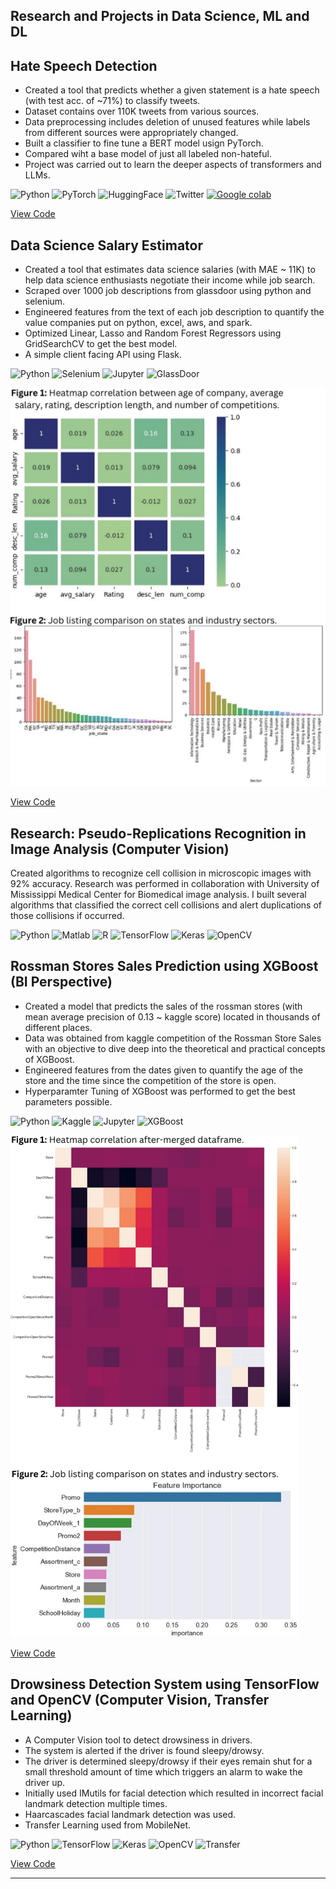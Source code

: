 ## Research and Projects in Data Science, ML and DL

## Hate Speech Detection
* Created a tool that predicts whether a given statement is a hate speech (with test acc. of ~71%) to classify tweets.
* Dataset contains over 110K tweets from various sources.
* Data preprocessing includes deletion of unused features while labels from different sources were appropriately changed.
* Built a classifier to fine tune a BERT model usign PyTorch.
* Compared wiht a base model of just all labeled non-hateful.
* Project was carried out to learn the deeper aspects of transformers and LLMs.  

![Python](https://img.shields.io/badge/Python-100000?style=flat&logo=Python&logoColor=5A27B3&labelColor=FFFFFF&color=FFFFFF) ![PyTorch](https://img.shields.io/badge/PyTorch-100000?style=flat&logo=pytorch&logoColor=FF5500&labelColor=FFFFFF&color=FFFFFF) ![HuggingFace](https://img.shields.io/badge/HuggingFace_Transformers-white?logo=HuggingFace) ![Twitter](https://img.shields.io/badge/Twitter-100000?style=flat&logo=Twitter&logoColor=0084FF&labelColor=FFFFFF&color=FFFFFF) <a href='https://github.com/shivamkapasia0' target="_blank"><img alt='Google colab' src='https://img.shields.io/badge/Colab-100000?style=flat&logo=Google colab&logoColor=E75D00&labelColor=FFFFFF&color=FFFFFF'/></a>

[View Code](https://github.com/ayushzoc/hatespeechbert)


## Data Science Salary Estimator
* Created a tool that estimates data science salaries (with MAE ~ 11K) to help data science enthusiasts negotiate their income while job search.
* Scraped over 1000 job descriptions from glassdoor using python and selenium.
* Engineered features from the text of each job description to quantify the value companies put on python, excel, aws, and spark.
* Optimized Linear, Lasso and Random Forest Regressors using GridSearchCV to get the best model.
* A simple client facing API using Flask.  

![Python](https://img.shields.io/badge/Python-100000?style=flat&logo=Python&logoColor=5A27B3&labelColor=FFFFFF&color=FFFFFF) ![Selenium](https://img.shields.io/badge/Selenium-100000?style=flat&logo=Selenium&logoColor=06A000&labelColor=FFFFFF&color=FFFFFF) ![Jupyter](https://img.shields.io/badge/Jupyter-100000?style=flat&logo=Jupyter&logoColor=FD7200&labelColor=FFFFFF&color=FFFFFF) ![GlassDoor](https://img.shields.io/badge/GlassDoor-100000?style=flat&logo=Glassdoor&logoColor=02C319&labelColor=FFFFFF&color=FFFFFF)  

![STATE!](/images/image1.png)  

[View Code](https://github.com/ayushzoc/job_salary_proj)

## Research: Pseudo-Replications Recognition in Image Analysis (Computer Vision)
Created algorithms to recognize cell collision in microscopic images with 92% accuracy. Research was performed in collaboration with University of Mississippi Medical Center for Biomedical image analysis. I built several algorithms that classified the correct cell collisions and alert duplications of those collisions if occurred.  

![Python](https://img.shields.io/badge/Python-100000?style=flat&logo=Python&logoColor=5A27B3&labelColor=FFFFFF&color=FFFFFF) ![Matlab](https://img.shields.io/badge/Matlab-white?logo=Matlab) ![R](https://img.shields.io/badge/R-100000?style=flat&logo=R&logoColor=1D62B1&labelColor=FFFFFF&color=FFFFFF) ![TensorFlow](https://img.shields.io/badge/TensorFlow-100000?style=flat&logo=TensorFlow&logoColor=FF8D00&labelColor=FFFFFF&color=FFFFFF) ![Keras](https://img.shields.io/badge/Keras-100000?style=flat&logo=Keras&logoColor=FF1E00&labelColor=FFFFFF&color=FFFFFF) ![OpenCV](https://img.shields.io/badge/OpenCV-100000?style=flat&logo=OpenCV&logoColor=44FF00&labelColor=FFFFFF&color=FFFFFF)

## Rossman Stores Sales Prediction using XGBoost (BI Perspective)
* Created a model that predicts the sales of the rossman stores (with mean average precision of 0.13 ~ kaggle score) located in thousands of different places.
* Data was obtained from kaggle competition of the Rossman Store Sales with an objective to dive deep into the theoretical and practical concepts of XGBoost.
* Engineered features from the dates given to quantify the age of the store and the time since the competition of the store is open.
* Hyperparamter Tuning of XGBoost was performed to get the best parameters possible.  

![Python](https://img.shields.io/badge/Python-100000?style=flat&logo=Python&logoColor=5A27B3&labelColor=FFFFFF&color=FFFFFF) ![Kaggle](https://img.shields.io/badge/Kaggle-100000?style=flat&logo=Kaggle&logoColor=00B3FF&labelColor=FFFFFF&color=FFFFFF) ![Jupyter](https://img.shields.io/badge/Jupyter-100000?style=flat&logo=Jupyter&logoColor=FD7200&labelColor=FFFFFF&color=FFFFFF) ![XGBoost](https://img.shields.io/badge/Gradient_Boost-white?logo=GradientBoost)

![State!](/images/image2.png)

[View Code](https://github.com/ayushzoc/rossmanstoresales)

## Drowsiness Detection System using TensorFlow and OpenCV (Computer Vision, Transfer Learning)
* A Computer Vision tool to detect drowsiness in drivers. 
* The system is alerted if the driver is found sleepy/drowsy. 
* The driver is determined sleepy/drowsy if their eyes remain shut for a small threshold amount of time which triggers an alarm to wake the driver up.
* Initially used IMutils for facial detection which resulted in incorrect facial landmark detection multiple times.
* Haarcascades facial landmark detection was used.
* Transfer Learning used from MobileNet.

![Python](https://img.shields.io/badge/Python-100000?style=flat&logo=Python&logoColor=5A27B3&labelColor=FFFFFF&color=FFFFFF) ![TensorFlow](https://img.shields.io/badge/TensorFlow-100000?style=flat&logo=TensorFlow&logoColor=FF8D00&labelColor=FFFFFF&color=FFFFFF) ![Keras](https://img.shields.io/badge/Keras-100000?style=flat&logo=Keras&logoColor=FF1E00&labelColor=FFFFFF&color=FFFFFF) ![OpenCV](https://img.shields.io/badge/OpenCV-100000?style=flat&logo=OpenCV&logoColor=44FF00&labelColor=FFFFFF&color=FFFFFF) ![Transfer](https://img.shields.io/badge/Transfer_Learning-white?logo=TransferLearning)

[View Code](https://github.com/ayushzoc/Facial_Detection)

---
